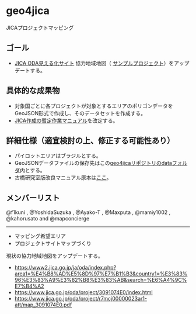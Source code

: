 # geo4jica
JICAプロジェクトマッピング

## ゴール
* [JICA ODA見える化サイト](https://www2.jica.go.jp/ja/oda/) 協力地域地図（ [サンプルプロジェクト](https://www.jica.go.jp/oda/project/1600562/index.html)）をアップデートする。

## 具体的な成果物
* 対象国ごとに各プロジェクトが対象とするエリアのポリゴンデータをGeoJSON形式で作成し、そのデータセットを作成する。
* [JICA作成の暫定作業マニュアル](https://docs.google.com/document/d/1IkWbN1zVZufevhi8MU5UnLaO_LydhtGutbitOwCtm3Y/edit)を改定する。

## 詳細仕様（適宜検討の上、修正する可能性あり）
* パイロットエリアはブラジルとする。
* GeoJSONデータファイルの保存先はこの[geo4jicaリポジトリのdataフォルダ](https://github.com/furuhashilab/geo4jica/tree/master/data)内とする。
* 古橋研究室版改良マニュアル原本は[ここ](https://docs.google.com/document/d/1KRPwsbjDodYyP7A0lG6AVwZQhl2AHdj9pItM_tduHRY/edit?usp=sharing)。 


## メンバーリスト
@f1kuni , @YoshidaSuzuka , @Ayako-T , @Maxputa , @mamiy1002 , @kahorusato and @mapconcierge


---


* マッピング希望エリア
* プロジェクトサイトマップづくり

現状の協力地域地図をアップデートする。
   * https://www2.jica.go.jp/ja/oda/index.php?area1=%E4%B8%AD%E5%8D%97%E7%B1%B3&country1=%E3%83%96%E3%83%A9%E3%82%B8%E3%83%AB&search=%E6%A4%9C%E7%B4%A2
   * https://www.jica.go.jp/oda/project/3091074E0/index.html
   * https://www.jica.go.jp/oda/project/r7mcj00000023ar1-att/map_3091074E0.pdf
